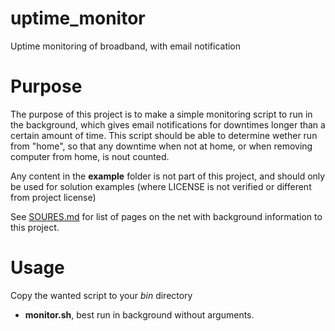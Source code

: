 # uptime_monitor
Uptime monitoring of broadband, with email notification

# Purpose
The purpose of this project is to make a simple monitoring script to run in the background, which gives email notifications for downtimes longer than a certain amount of time. This script should be able to determine wether run from "home", so that any downtime when not at home, or when removing computer from home, is nout counted.

Any content in the **example** folder is not part of this project, and should only be used for solution examples (where LICENSE is not verified or different from project license)

See [SOURES.md](SOURCES.md) for list of pages on the net with background information to this project.

# Usage

Copy the wanted script to your *bin* directory

* **monitor.sh**, best run in background without arguments.
